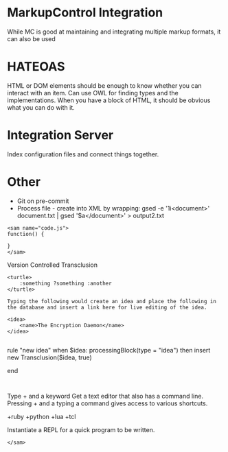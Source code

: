 MarkupControl Integration
=

While MC is good at maintaining and integrating multiple markup formats, it can also be used


HATEOAS
=
HTML or DOM elements should be enough to know whether you can interact with an item. Can use OWL for finding types and the implementations. When you have a block of HTML, it should be obvious what you can do with it.


Integration Server
=

Index configuration files and connect things together.



Other
=

 * Git on pre-commit
 * Process file - create into XML by wrapping:
gsed -e '1i\<document>\' document.txt | gsed '$a\<\/document>' > output2.txt

```
<sam name="code.js">
function() {

}
</sam>	
```

Version Controlled Transclusion

```
<turtle>
	:something ?something :another
</turtle>
```

```
Typing the following would create an idea and place the following in the database and insert a link here for live editing of the idea.

<idea>
	<name>The Encryption Daemon</name>
</idea>


```
rule "new idea"
when
	$idea: processingBlock(type = "idea")
then
	insert new Transclusion($idea, true)
	

end

```


```
Type + and a keyword
Get a text editor that also has a command line.
Pressing + and a typing a command gives access to various shortcuts.

+ruby
+python
+lua
+tcl

Instantiate a REPL for a quick program to be written.




`</sam>`